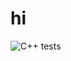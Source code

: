 # hi

![C++ tests](https://github.com/harrison-66/IPW_lect5/actions/workflows/cpp_tests.yml/badge.svg)
